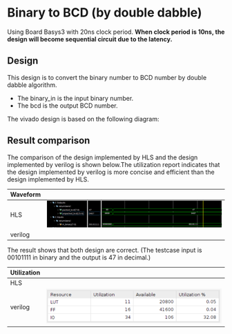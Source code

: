 # Binary to BCD (by double dabble)

Using Board Basys3 with 20ns clock period.
**When clock period is 10ns, the design will become sequential circuit due to the latency.**

## Design

This design is to convert the binary number to BCD number by double dabble algorithm.

* The binary_in is the input binary number.
* The bcd is the output BCD number.

The vivado design is based on the following diagram:

## Result comparison

The comparison of the design implemented by HLS and the design implemented by verilog is shown below.The utilization report indicates that the design implemented by verilog is more concise and efficient than the design implemented by HLS.

| Waveform  |        |
|--------|--------|
|HLS     |![Alt text](image-1.png)|
|verilog ||

The result shows that both design are correct. (The testcase input is 00101111 in binary and the output is 47 in decimal.)

|Utilization||
|--|--|
|HLS||
|verilog|![Alt text](image.png)|
